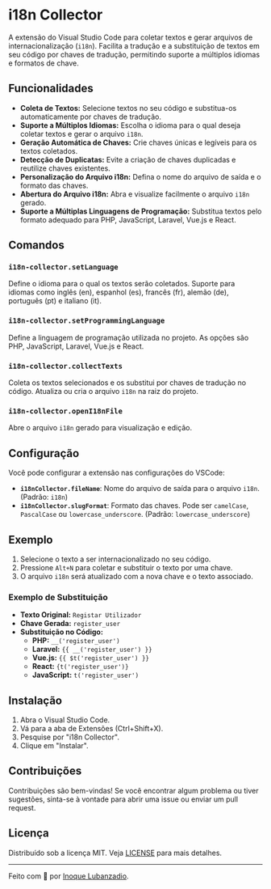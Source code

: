 # i18n Collector

A extensão do Visual Studio Code para coletar textos e gerar arquivos de internacionalização (`i18n`). Facilita a tradução e a substituição de textos em seu código por chaves de tradução, permitindo suporte a múltiplos idiomas e formatos de chave.

## Funcionalidades

- **Coleta de Textos:** Selecione textos no seu código e substitua-os automaticamente por chaves de tradução.
- **Suporte a Múltiplos Idiomas:** Escolha o idioma para o qual deseja coletar textos e gerar o arquivo `i18n`.
- **Geração Automática de Chaves:** Crie chaves únicas e legíveis para os textos coletados.
- **Detecção de Duplicatas:** Evite a criação de chaves duplicadas e reutilize chaves existentes.
- **Personalização do Arquivo i18n:** Defina o nome do arquivo de saída e o formato das chaves.
- **Abertura do Arquivo i18n:** Abra e visualize facilmente o arquivo `i18n` gerado.
- **Suporte a Múltiplas Linguagens de Programação:** Substitua textos pelo formato adequado para PHP, JavaScript, Laravel, Vue.js e React.

## Comandos

### `i18n-collector.setLanguage`

Define o idioma para o qual os textos serão coletados. Suporte para idiomas como inglês (en), espanhol (es), francês (fr), alemão (de), português (pt) e italiano (it).

### `i18n-collector.setProgrammingLanguage`

Define a linguagem de programação utilizada no projeto. As opções são PHP, JavaScript, Laravel, Vue.js e React.

### `i18n-collector.collectTexts`

Coleta os textos selecionados e os substitui por chaves de tradução no código. Atualiza ou cria o arquivo `i18n` na raiz do projeto.

### `i18n-collector.openI18nFile`

Abre o arquivo `i18n` gerado para visualização e edição.

## Configuração

Você pode configurar a extensão nas configurações do VSCode:

- **`i18nCollector.fileName`**: Nome do arquivo de saída para o arquivo `i18n`. (Padrão: `i18n`)
- **`i18nCollector.slugFormat`**: Formato das chaves. Pode ser `camelCase`, `PascalCase` ou `lowercase_underscore`. (Padrão: `lowercase_underscore`)

## Exemplo

1. Selecione o texto a ser internacionalizado no seu código.
2. Pressione `Alt+N` para coletar e substituir o texto por uma chave.
3. O arquivo `i18n` será atualizado com a nova chave e o texto associado.

### Exemplo de Substituição

- **Texto Original:** `Registar Utilizador`
- **Chave Gerada:** `register_user`
- **Substituição no Código:**
  - **PHP:** `__('register_user')`
  - **Laravel:** `{{ __('register_user') }}`
  - **Vue.js:** `{{ $t('register_user') }}`
  - **React:** `{t('register_user')}`
  - **JavaScript:** `t('register_user')`

## Instalação

1. Abra o Visual Studio Code.
2. Vá para a aba de Extensões (Ctrl+Shift+X).
3. Pesquise por "i18n Collector".
4. Clique em "Instalar".

## Contribuições

Contribuições são bem-vindas! Se você encontrar algum problema ou tiver sugestões, sinta-se à vontade para abrir uma issue ou enviar um pull request.

## Licença

Distribuído sob a licença MIT. Veja [LICENSE](https://app.gexter.net/politica-de-privacidade) para mais detalhes.

---

Feito com 💜 por [Inoque Lubanzadio](https://github.com/inmx).
